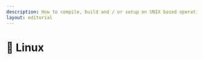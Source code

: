 ```yaml
---
description: How to compile, build and / or setup on UNIX based operating system
layout: editorial
---
```


# 🐧 Linux

